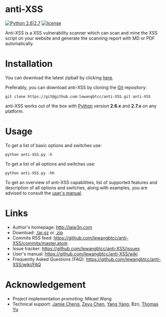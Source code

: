 # anti-XSS

[![Python 2.6|2.7](https://img.shields.io/badge/python-2.6|2.7-yellow.svg)](https://www.python.org/)
[![license](http://img.shields.io/badge/license-MIT-red.svg?style=flat)](https://raw.githubusercontent.com/jmoiron/jigo/master/LICENSE)

Anti-XSS is a XSS vulnerability scanner which can scan and mine the XSS script on your website and generate the scanning report with MD or PDF automatically.

# Installation

You can download the latest zipball by clicking [here](https://github.com/lewangbtcc/anti-XSS/archive/master.zip).

Preferably, you can download anti-XSS by cloning the [Git](https://github.com/lewangbtcc/anti-XSS) repository:

    git clone https://git@github.com:lewangbtcc/anti-XSS.git anti-XSS

anti-XSS works out of the box with [Python](http://www.python.org/download/) version **2.6.x** and **2.7.x** on any platform.

# Usage

To get a list of basic options and switches use:

    python anti-XSS.py -h

To get a list of all options and switches use:

    python anti-XSS.py -hh

To get an overview of anti-XSS capabilities, list of supported features and description of all options and switches, along with examples, you are advised to consult the [user's manual](https://github.com/lewangbtcc/anti-XSS/wiki).

# Links

* Author's homepage: http://laiw3n.com
* Download: [.tar.gz](https://github.com/lewangbtcc/anti-XSS/tarball/master) or [.zip](https://github.com/lewangbtcc/anti-XSS/zipball/master)
* Commits RSS feed: https://github.com/lewangbtcc/anti-XSS/commits/master.atom
* Issue tracker: https://github.com/lewangbtcc/anti-XSS/issues
* User's manual: https://github.com/lewangbtcc/anti-XSS/wiki
* Frequently Asked Questions (FAQ): https://github.com/lewangbtcc/anti-XSS/wiki/FAQ

# Acknowledgement

* Project implementation promoting: Mikael Wang
* Technical support: [Jamie Cheng](https://github.com/starit), [Zeyu Chen](https://github.com/xinyifly), [Yang Yang](https://github.com/reliveyy), Bzn, [Thomas Yu](https://github.com/wenqingyu)
